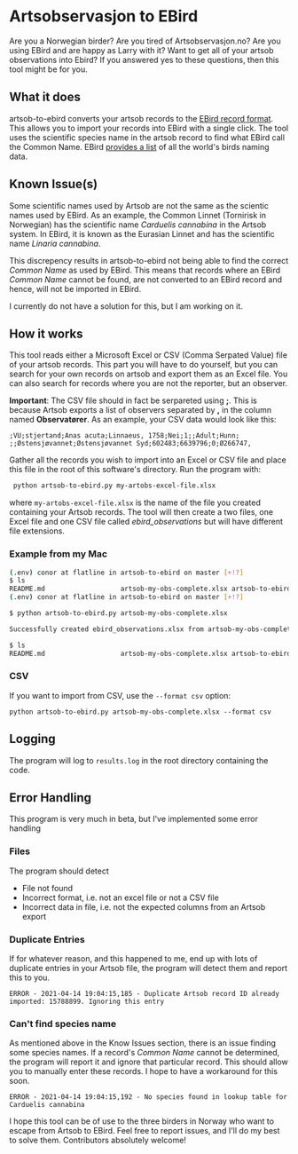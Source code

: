 # Artsobservasjon to EBird
Are you a Norwegian birder? Are you tired of Artsobservasjon.no? Are you using EBird and are happy as Larry with it? Want to get all of your artsob observations into Ebird? If you answered yes to these questions, then this tool might be for you.

## What it does
artsob-to-ebird converts your artsob records to the [EBird record format](https://support.ebird.org/en/support/solutions/articles/48000907878-upload-spreadsheet-data-to-ebird#anchorRecordFormat). This allows you to import your records into EBird with a single click. The tool uses the scientific species name in the artsob record to find what EBird call the Common Name. EBird [provides a list](data/ebird-species-list.json) of all the world's birds naming data.

## Known Issue(s)
Some scientific names used by Artsob are not the same as the scientic names used by EBird. As an example, the Common Linnet (Tornirisk in Norwegian) has the scientific name *Carduelis cannabina* in the Artsob system. In EBird, it is known as the Eurasian Linnet and has the scientific name *Linaria cannabina*.

This discrepency results in artsob-to-ebird not being able to find the correct *Common Name* as used by EBird. This means that records where an EBird *Common Name* cannot be found, are not converted to an EBird record and hence, will not be imported in EBird.

I currently do not have a solution for this, but I am working on it.

## How it works
This tool reads either a Microsoft Excel or CSV (Comma Serpated Value) file of your artsob records. This part you will have to do yourself, but you can search for your own records on artsob and export them as an Excel file. You can also search for records where you are not the reporter, but an observer.

**Important**: The CSV file should in fact be serpareted using **;**. This is because Artsob exports a list of observers separated by **,** in the column named **Observatører**. As an example, your CSV data would look like this:

```
;VU;stjertand;Anas acuta;Linnaeus, 1758;Nei;1;;Adult;Hunn; ;;Østensjøvannet;Østensjøvannet Syd;602483;6639796;0;Ø266747,
```

Gather all the records you wish to import into an Excel or CSV file and place this file in the root of this software's directory. Run the program with:
```bash
 python artsob-to-ebird.py my-artobs-excel-file.xlsx
```
where `my-artobs-excel-file.xlsx` is the name of the file you created containing your Artsob records. The tool will then create a two files, one Excel file and one CSV file called *ebird_observations* but will have different file extensions.

### Example from my Mac
```bash
(.env) conor at flatline in artsob-to-ebird on master [+!?]
$ ls
README.md                   artsob-my-obs-complete.xlsx artsob-to-ebird.py          data                        results.log                 src
(.env) conor at flatline in artsob-to-ebird on master [+!?]

$ python artsob-to-ebird.py artsob-my-obs-complete.xlsx 

Successfully created ebird_observations.xlsx from artsob-my-obs-complete.xlsx

$ ls
README.md                   artsob-my-obs-complete.xlsx artsob-to-ebird.py          data                        ebird_observations.xlsx     results.log                 src

```

### CSV

If you want to import from CSV, use the `--format csv` option:

`python artsob-to-ebird.py artsob-my-obs-complete.xlsx --format csv`

## Logging
The program will log to `results.log` in the root directory containing the code.

## Error Handling

This program is very much in beta, but I've implemented some error handling

### Files
The program should detect
- File not found
- Incorrect format, i.e. not an excel file or not a CSV file
- Incorrect data in file, i.e. not the expected columns from an Artsob export

### Duplicate Entries
If for whatever reason, and this happened to me, end up with lots of duplicate entries in your Artsob file, the program will detect them and report this to you.

`ERROR - 2021-04-14 19:04:15,185 - Duplicate Artsob record ID already imported: 15788899. Ignoring this entry`

### Can't find species name
As mentioned above in the Know Issues section, there is an issue finding some species names. If a record's *Common Name* cannot be determined, the program will report it and ignore that particular record. This should allow you to manually enter these records. I hope to have a workaround for this soon.

`ERROR - 2021-04-14 19:04:15,192 - No species found in lookup table for Carduelis cannabina`

I hope this tool can be of use to the three birders in Norway who want to escape from Artsob to EBird. Feel free to report issues, and I'll do my best to solve them. Contributors absolutely welcome!